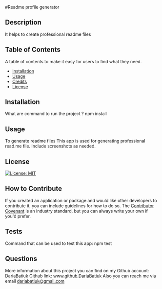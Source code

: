 #Readme profile generator 
## Description
It helps to create professional readme files

## Table of Contents

A table of contents to make it easy for users to find what they need.

- [Installation](#installation)
- [Usage](#usage)
- [Credits](#credits)
- [License](#license)

## Installation
What are command to run the project ? 
npm install

## Usage
To generate readme files
This app is used for generating professional read.me file. Include screenshots as needed.

## License
[![License: MIT](https://img.shields.io/badge/License-MIT-yellow.svg)](https://opensource.org/licenses/MIT)

## How to Contribute

If you created an application or package and would like other developers to contribute it, you can include guidelines for how to do so. The [Contributor Covenant](https://www.contributor-covenant.org/) is an industry standard, but you can always write your own if you'd prefer.

## Tests

Command that can be used to test this app: npm test

## Questions

More information about this project you can find on my Github account: DariaBatiuk
Github link: www.github.DariaBatiuk
Also you can reach me via email dariabatiuk@gmail.com

